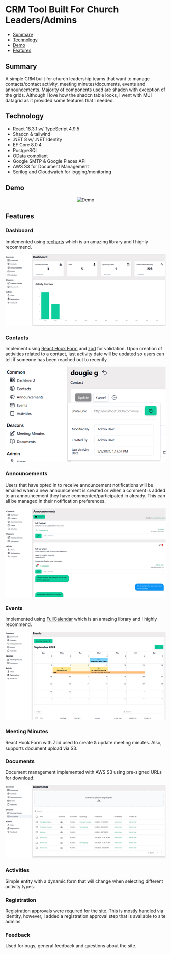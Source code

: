 # CRM Tool Built For Church Leaders/Admins

- [Summary](#summary)
- [Technology](#technology)
- [Demo](#demo)
- [Features](#features)

## Summary

A simple CRM built for church leadership teams that want to manage contacts/contact activity, meeting minutes/documents, events and announcements. Majority of components used are shadcn with exception of the grids. Although I love how the shadcn table looks, I went with MUI datagrid as it provided some features that I needed.

## Technology

- React 18.3.1 w/ TypeScript 4.9.5
- Shadcn & tailwind
- .NET 8 w/ .NET Identity
- EF Core 8.0.4
- PostgreSQL
- OData compliant
- Google SMTP & Google Places API
- AWS S3 for Document Management
- Serilog and Cloudwatch for logging/monitoring

## Demo

<div align="center">
  <img alt="Demo" src="/img/deacon-portal-demo_v1.gif">
</div>

## Features

### Dashboard

Implemented using <a href="https://recharts.org/en-US/" target="_blank">recharts</a> which is an amazing library and I highly recommend.

<div align="center">
  <img alt="Dashboard" src="/img/dashboard.png">
</div>

### Contacts

Implement using <a href="https://react-hook-form.com/" target="_blank">React Hook Form</a> and <a href="https://zod.dev/" target="_blank">zod</a> for validation. Upon creation of activities related to a contact, last activity date will be updated so users can tell if someone has been reached out to recently.

<div align="center">
  <img alt="Last Activity" src="/img/last-activity-date.png">
</div>

### Announcements

Users that have opted in to receive announcement notifications will be emailed when a new announcement is created or when a comment is added to an announcement they have commented/participated in already. This can all be managed in their notification preferences.

<div align="center">
  <img alt="Annuncements" src="/img/announcements.png">
</div>

### Events

Implemented using <a href="https://fullcalendar.io/" target="_blank">FullCalendar</a> which is an amazing library and I highly recommend.

<div align="center">
  <img alt="Events" src="/img/events.png">
</div>

### Meeting Minutes

React Hook Form with Zod used to create & update meeting minutes. Also, supports document upload via S3.

### Documents

Document management implemented with AWS S3 using pre-signed URLs for download.

<div align="center">
  <img alt="Documents" src="/img/documents.png">
</div>

### Activities

Simple entity with a dynamic form that will change when selecting different activity types.

### Registration

Registration approvals were required for the site. This is mostly handled via identity, however, I added a registration approval step that is available to site admins

### Feedback

Used for bugs, general feedback and questions about the site.
